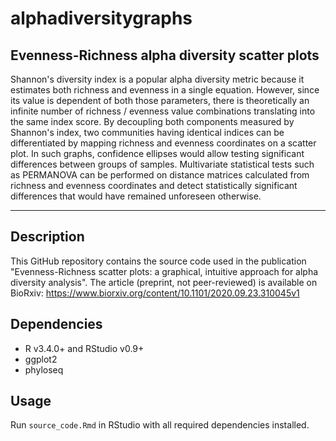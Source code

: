 # alphadiversitygraphs
## Evenness-Richness alpha diversity scatter plots

Shannon's diversity index is a popular alpha diversity metric because it estimates both richness and evenness in a single equation. 
However, since its value is dependent of both those parameters, there is theoretically an infinite number of richness / evenness value 
combinations translating into the same index score. By decoupling both components measured by Shannon's index, two communities having 
identical indices can be differentiated by mapping richness and evenness coordinates on a scatter plot. In such graphs, confidence ellipses 
would allow testing significant differences between groups of samples. Multivariate statistical tests such as PERMANOVA can be performed on 
distance matrices calculated from richness and evenness coordinates and detect statistically significant differences that would have remained unforeseen otherwise.

*************

## Description
This GitHub repository contains the source code used in the publication "Evenness-Richness scatter plots: a graphical, intuitive approach for alpha diversity analysis".
The article (preprint, not peer-reviewed) is available on BioRxiv: https://www.biorxiv.org/content/10.1101/2020.09.23.310045v1

## Dependencies
 * R v3.4.0+ and RStudio v0.9+
 * ggplot2
 * phyloseq
 
## Usage
Run `source_code.Rmd` in RStudio with all required dependencies installed.
